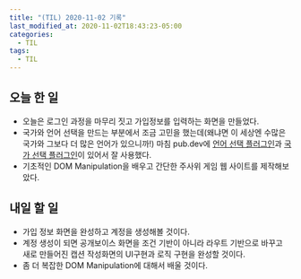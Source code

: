 ```yaml
---
title: "(TIL) 2020-11-02 기록"
last_modified_at: 2020-11-02T18:43:23-05:00
categories:
  - TIL
tags:
  - TIL
---
```


## 오늘 한 일

- 오늘은 로그인 과정을 마무리 짓고 가입정보를 입력하는 화면을 만들었다.
- 국가와 언어 선택을 만드는 부분에서 조금 고민을 했는데(왜냐면 이 세상엔 수많은 국가와 그보다 더 많은 언어가 있으니까!) 마침 pub.dev에 [언어 선택 플러그인](https://pub.dev/packages/language_pickers)과 [국가 선택 플러그인](https://pub.dev/packages/country_pickers)이 있어서 잘 사용했다.
- 기초적인 DOM Manipulation을 배우고 간단한 주사위 게임 웹 사이트를 제작해보았다.
## 내일 할 일
- 가입 정보 화면을 완성하고 계정을 생성해볼 것이다.
- 계정 생성이 되면 공개보이스 화면을 조건 기반이 아니라 라우트 기반으로 바꾸고 새로 만들어진 캡션 작성화면의 UI구현과 로직 구현을 완성할 것이다.
- 좀 더 복잡한 DOM Manipulation에 대해서 배울 것이다.